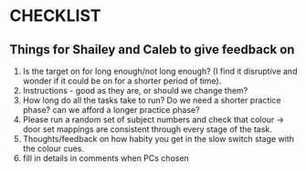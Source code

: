 # CHECKLIST

## Things for Shailey and Caleb to give feedback on

1. Is the target on for long enough/not long enough? (I find it disruptive and wonder if it could be on for a shorter period of time).
2. Instructions - good as they are, or should we change them?
3. How long do all the tasks take to run? Do we need a shorter practice phase? can we afford a longer practice phase?
4. Please run a random set of subject numbers and check that colour -> door set mappings are consistent through every stage of the task.
5. Thoughts/feedback on how habity you get in the slow switch stage with the colour cues.
6. fill in details in comments when PCs chosen



